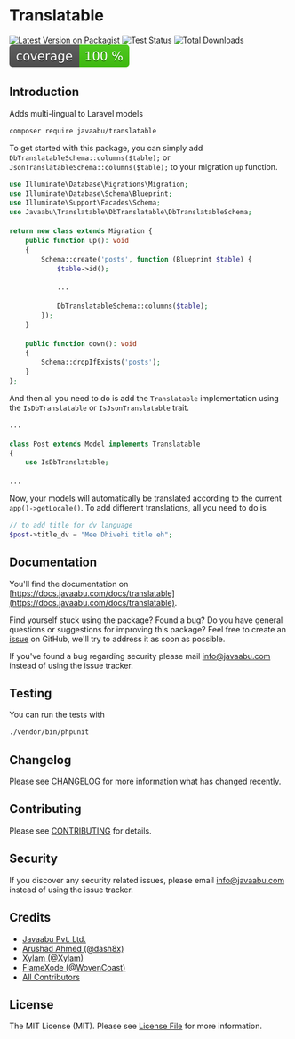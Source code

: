 # Translatable

[![Latest Version on Packagist](https://img.shields.io/packagist/v/javaabu/translatable.svg?style=flat-square)](https://packagist.org/packages/javaabu/translatable)
[![Test Status](../../actions/workflows/run-tests.yml/badge.svg)](../../actions/workflows/run-tests.yml)
[![Total Downloads](https://img.shields.io/packagist/dt/javaabu/translatable.svg?style=flat-square)](https://packagist.org/packages/javaabu/translatable)
![Code Coverage](./.github/coverage.svg)


## Introduction

Adds multi-lingual to Laravel models

```bash
composer require javaabu/translatable
```

To get started with this package, you can simply add `DbTranslatableSchema::columns($table);` or `JsonTranslatableSchema::columns($table);` to your migration `up` function.

```php
use Illuminate\Database\Migrations\Migration;
use Illuminate\Database\Schema\Blueprint;
use Illuminate\Support\Facades\Schema;
use Javaabu\Translatable\DbTranslatable\DbTranslatableSchema;

return new class extends Migration {
    public function up(): void
    {
        Schema::create('posts', function (Blueprint $table) {
            $table->id();

            ...

            DbTranslatableSchema::columns($table);
        });
    }

    public function down(): void
    {
        Schema::dropIfExists('posts');
    }
};
```

And then all you need to do is add the `Translatable` implementation using the `IsDbTranslatable` or `IsJsonTranslatable` trait.

```php
...

class Post extends Model implements Translatable
{
    use IsDbTranslatable;

...
```

Now, your models will automatically be translated according to the current `app()->getLocale()`. To add different translations, all you need to do is

```php
// to add title for dv language
$post->title_dv = "Mee Dhivehi title eh";
```

## Documentation

You'll find the documentation on [https://docs.javaabu.com/docs/translatable](https://docs.javaabu.com/docs/translatable).

Find yourself stuck using the package? Found a bug? Do you have general questions or suggestions for improving this package? Feel free to create an [issue](../../issues) on GitHub, we'll try to address it as soon as possible.

If you've found a bug regarding security please mail [info@javaabu.com](mailto:info@javaabu.com) instead of using the issue tracker.


## Testing

You can run the tests with

``` bash
./vendor/bin/phpunit
```

## Changelog

Please see [CHANGELOG](CHANGELOG.md) for more information what has changed recently.

## Contributing

Please see [CONTRIBUTING](CONTRIBUTING.md) for details.

## Security

If you discover any security related issues, please email [info@javaabu.com](mailto:info@javaabu.com) instead of using the issue tracker.

## Credits

- [Javaabu Pvt. Ltd.](https://github.com/javaabu)
- [Arushad Ahmed (@dash8x)](http://arushad.com)
- [Xylam (@Xylam)](https://github.com/Xylam)
- [FlameXode (@WovenCoast)](https://github.com/WovenCoast)
- [All Contributors](../../contributors)

## License

The MIT License (MIT). Please see [License File](LICENSE.md) for more information.
